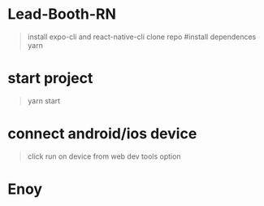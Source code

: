 # Lead-Booth-RN
> install expo-cli and react-native-cli
> clone repo 
#install dependences 
> yarn
# start project
> yarn start
# connect android/ios device 
> click run on device from web dev tools option
# Enoy 
